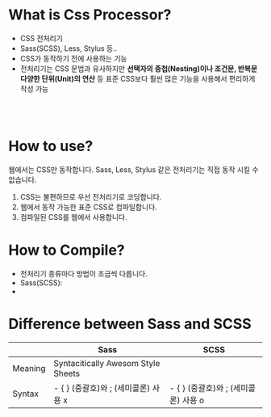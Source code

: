 # What is Css Processor?
- CSS 전처리기
- Sass(SCSS), Less, Stylus 등..
- CSS가 동작하기 전에 사용하는 기능
- 전처리기는 CSS 문법과 유사하지만 **선택자의 중첩(Nesting)이나 조건문, 반복문 다양한 단위(Unit)의 연산** 등 표준 CSS보다 훨씬 많은 기능을 사용해서 편리하게 작성 가능
<br/>
<br/>

# How to use?
웹에서는 CSS만 동작합니다.
Sass, Less, Stylus 같은 전처리기는 직접 동작 시킬 수 없습니다.
1. CSS는 불편하므로 우선 전처리기로 코딩합니다.
2. 웹에서 동작 가능한 표준 CSS로 컴파일합니다.
3. 컴파일된 CSS를 웹에서 사용합니다.

# How to Compile?
- 전처리기 종류마다 방법이 조금씩 다릅니다.
- Sass(SCSS):
- 

# Difference between Sass and SCSS
||Sass|SCSS|
|----|----|----|
|Meaning|Syntacitically Awesom Style Sheets||
|Syntax|- { } (중괄호)와 ; (세미콜론) 사용 x| - { } (중괄호)와 ; (세미콜론) 사용 o|
